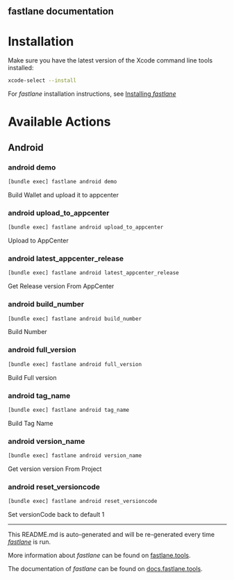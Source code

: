 fastlane documentation
----

# Installation

Make sure you have the latest version of the Xcode command line tools installed:

```sh
xcode-select --install
```

For _fastlane_ installation instructions, see [Installing _fastlane_](https://docs.fastlane.tools/#installing-fastlane)

# Available Actions

## Android

### android demo

```sh
[bundle exec] fastlane android demo
```

Build Wallet and upload it to appcenter

### android upload_to_appcenter

```sh
[bundle exec] fastlane android upload_to_appcenter
```

Upload to AppCenter

### android latest_appcenter_release

```sh
[bundle exec] fastlane android latest_appcenter_release
```

Get Release version From AppCenter

### android build_number

```sh
[bundle exec] fastlane android build_number
```

Build Number

### android full_version

```sh
[bundle exec] fastlane android full_version
```

Build Full version

### android tag_name

```sh
[bundle exec] fastlane android tag_name
```

Build Tag Name

### android version_name

```sh
[bundle exec] fastlane android version_name
```

Get version version From Project

### android reset_versioncode

```sh
[bundle exec] fastlane android reset_versioncode
```

Set versionCode back to default 1

----

This README.md is auto-generated and will be re-generated every time [_fastlane_](https://fastlane.tools) is run.

More information about _fastlane_ can be found on [fastlane.tools](https://fastlane.tools).

The documentation of _fastlane_ can be found on [docs.fastlane.tools](https://docs.fastlane.tools).

